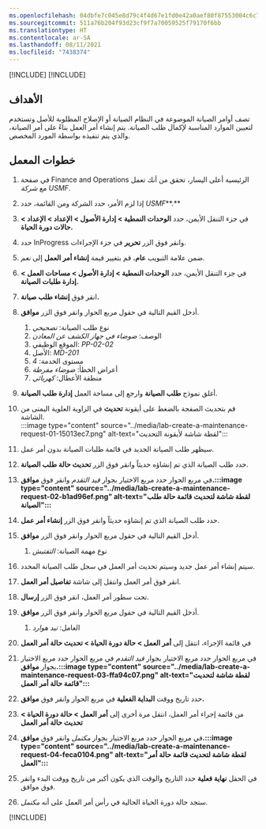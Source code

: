 ```yaml
---
ms.openlocfilehash: 04dbfe7c045e8d79c4f4d67e1fd0e42a0aef80f87553004c6c7d0174562bc5d1
ms.sourcegitcommit: 511a76b204f93d23cf9f7a70059525f79170f6bb
ms.translationtype: HT
ms.contentlocale: ar-SA
ms.lasthandoff: 08/11/2021
ms.locfileid: "7438374"
---
```

[!INCLUDE[](../../../includes/unit-banner.md)]
[!INCLUDE[](../../../includes/accessing-labs.md)]

## <a name="objectives"></a>الأهداف

تصف أوامر الصيانة الموضوعة في النظام الصيانة أو الإصلاح المطلوبة للأصل وتستخدم لتعيين الموارد المناسبة لإكمال طلب الصيانة. يتم إنشاء أمر العمل بناءً على أمر الصيانة، والذي يتم تنفيذه بواسطة المورد المخصص.

## <a name="lab-stepsbr"></a>خطوات المعمل<br>

1.  في صفحة Finance and Operations الرئيسية أعلى اليسار، تحقق من أنك تعمل مع *شركة USMF*.
2.  إذا لزم الأمر، حدد الشركة ومن القائمة، حدد *USMF***.**
3.  في جزء التنقل الأيمن، حدد **الوحدات النمطية &gt; إدارة الأصول &gt; الإعداد &gt; الإعداد &gt; حالات دورة الحياة.**
4.  حدد InProgress وانقر فوق الزر **تحرير** في جزء الإجراءات.
5.  ضمن علامة التبويب **عام**، قم بتغيير قيمة **إنشاء أمر العمل** إلى *نعم.*
6.  في جزء التنقل الأيمن، حدد **الوحدات النمطية &gt; إدارة الأصول &gt; مساحات العمل &gt; إدارة طلبات الصيانة.**
7.  انقر فوق **إنشاء طلب صيانة.**
8.  أدخل القيم التالية في حقول مربع الحوار وانقر فوق الزر **موافق**.
    
    1.  نوع طلب الصيانة: *تصحيحي*
    2.  الوصف: *ضوضاء في جهاز الكشف عن المعادن*
    3.  الموقع الوظيفي: *PP-02-02*
    4.  الأصل: *MD-201*
    5.  مستوى الخدمة: *4*
    6.  أعراض الخطأ: *ضوضاء مفرطة*
    7.  منطقة الأعطال: *كهربائي*
9.  أغلق نموذج **طلب الصيانة** وارجع إلى مساحة العمل **إدارة طلب الصيانة**.
10. قم بتحديث الصفحة بالضغط على أيقونة **تحديث** في الزاوية العلوية اليمنى من الشاشة.<br>:::image type="content" source="../media/lab-create-a-maintenance-request-01-15013ec7.png" alt-text="لقطة شاشة لأيقونة التحديث":::
    
11. سيظهر طلب الصيانة الجديد في قائمة طلبات الصيانة بدون أمر عمل.
12. حدد طلب الصيانة الذي تم إنشاؤه حديثاً وانقر فوق الزر **تحديث حالة طلب الصيانة**.
13. في مربع الحوار حدد مربع الاختيار بجوار *قيد التقدم* وانقر فوق **موافق.:::image type="content" source="../media/lab-create-a-maintenance-request-02-b1ad96ef.png" alt-text="لقطة شاشة لتحديث قائمة حالة طلب الصيانة":::**
    
14. حدد طلب الصيانة الذي تم إنشاؤه حديثاً وانقر فوق الزر **إنشاء أمر عمل**.
15. أدخل القيم التالية في حقول مربع الحوار وانقر فوق الزر **موافق**.
    
    1.  نوع مهمة الصيانة: *التفتيش*
16. سيتم إنشاء أمر عمل جديد وسيتم تحديث أمر العمل في سجل طلب الصيانة المحدد.
17. انقر فوق أمر العمل وانتقل إلى شاشة **تفاصيل أمر العمل**.
18. تحت سطور أمر العمل، انقر فوق الزر **إرسال**.
19. أدخل القيم التالية في حقول مربع الحوار وانقر فوق الزر **موافق**.
    
    1.  العامل: *تيد هوارد*
20. في قائمة الإجراء، انتقل إلى **أمر العمل &gt; حالة دورة الحياة &gt; تحديث حالة أمر العمل**
21. في مربع الحوار حدد مربع الاختيار بجوار *قيد التقدم* في مربع الحوار حدد مربع الاختيار بجوار **موافق.:::image type="content" source="../media/lab-create-a-maintenance-request-03-ffa94c07.png" alt-text="لقطة شاشة لتحديث قائمة حالة أمر العمل":::**
    
22. حدد تاريخ ووقت **البداية الفعلية** في مربع الحوار وانقر فوق **موافق.**
23. من قائمة إجراء أمر العمل، انتقل مرة أخرى إلى **أمر العمل &gt; حالة دورة الحياة &gt; تحديث حالة أمر العمل**
24. في مربع الحوار حدد مربع الاختيار بجوار *مكتمل* وانقر فوق **موافق.:::image type="content" source="../media/lab-create-a-maintenance-request-04-feca0104.png" alt-text="لقطة شاشة لتحديث قائمة حالة أمر العمل":::**
    
25. في الحقل **نهاية فعلية** حدد التاريخ والوقت الذي يكون أكبر من تاريخ ووقت البدء وانقر فوق موافق.
26. ستجد حالة دورة الحياة الحالية في رأس أمر العمل على أنه *مكتمل.*

[!INCLUDE[](../../../includes/standalone-lab-end.md)]
